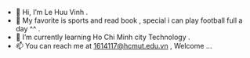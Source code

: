 - 👋 Hi, I’m Le Huu Vinh .
- 👀 My favorite is sports and read book , special i can play football full a day ^^ .
- 🌱 I’m currently learning Ho Chi Minh city Technology .
- 📫 You can reach me at 1614117@hcmut.edu.vn , Welcome ...

<!---
vinh37/vinh37 is a ✨ special ✨ repository because its `README.md` (this file) appears on your GitHub profile.
You can click the Preview link to take a look at your changes.
--->
